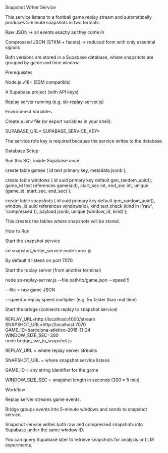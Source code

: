 Snapshot Writer Service

This service listens to a football game replay stream and automatically produces 5-minute snapshots in two formats:

Raw JSON → all events exactly as they come in

Compressed JSON (STKM + facets) → reduced form with only essential signals

Both versions are stored in a Supabase database, where snapshots are grouped by game and time window.

Prerequisites

Node.js v18+ (ESM compatible)

A Supabase project (with API keys)

Replay server running (e.g. sb-replay-server.js)

Environment Variables

Create a .env file (or export variables in your shell):

SUPABASE_URL=<your-supabase-project-url>
SUPABASE_SERVICE_KEY=<your-service-role-key>


The service role key is required because the service writes to the database.

Database Setup

Run this SQL inside Supabase once:

create table games (
  id text primary key,
  metadata jsonb
);

create table windows (
  id uuid primary key default gen_random_uuid(),
  game_id text references games(id),
  start_sec int,
  end_sec int,
  unique (game_id, start_sec, end_sec)
);

create table snapshots (
  id uuid primary key default gen_random_uuid(),
  window_id uuid references windows(id),
  kind text check (kind in ('raw', 'compressed')),
  payload jsonb,
  unique (window_id, kind)
);


This creates the tables where snapshots will be stored.

How to Run

Start the snapshot service

cd snapshot_writer_service
node index.js


By default it listens on port 7070.

Start the replay server (from another terminal)

node sb-replay-server.js --file path/to/game.json --speed 5


--file = raw game JSON

--speed = replay speed multiplier (e.g. 5× faster than real time)

Start the bridge (connects replay to snapshot service)

REPLAY_URL=http://localhost:4000/stream \
SNAPSHOT_URL=http://localhost:7070 \
GAME_ID=barcelona-atletico-2018-11-24 \
WINDOW_SIZE_SEC=300 \
node bridge_sse_to_snapshot.js


REPLAY_URL = where replay server streams

SNAPSHOT_URL = where snapshot service listens

GAME_ID = any string identifier for the game

WINDOW_SIZE_SEC = snapshot length in seconds (300 = 5 min)

Workflow

Replay server streams game events.

Bridge groups events into 5-minute windows and sends to snapshot service.

Snapshot service writes both raw and compressed snapshots into Supabase under the same window ID.

You can query Supabase later to retrieve snapshots for analysis or LLM experiments.